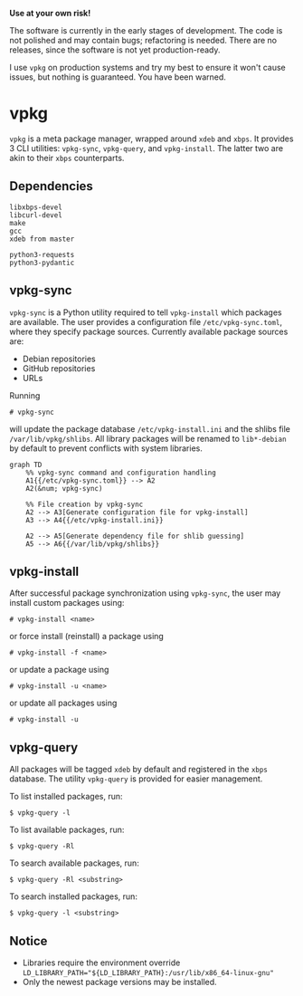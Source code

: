 **Use at your own risk!**

The software is currently in the early stages of development. The code is not
polished and may contain bugs; refactoring is needed. There are no releases,
since the software is not yet production-ready.

I use `vpkg` on production systems and try my best to ensure it won't cause
issues, but nothing is guaranteed. You have been warned.

# vpkg

`vpkg` is a meta package manager, wrapped around `xdeb` and `xbps`. It provides
3 CLI utilities: `vpkg-sync`, `vpkg-query`, and `vpkg-install`. The latter two
are akin to their `xbps` counterparts.

## Dependencies

```
libxbps-devel
libcurl-devel
make
gcc
xdeb from master
```

```
python3-requests
python3-pydantic
```

## vpkg-sync

`vpkg-sync` is a Python utility required to tell `vpkg-install` which packages
are available. The user provides a configuration file `/etc/vpkg-sync.toml`,
where they specify package sources. Currently available package sources are:

- Debian repositories
- GitHub repositories
- URLs

Running

```
# vpkg-sync
```

will update the package database `/etc/vpkg-install.ini` and the shlibs file
`/var/lib/vpkg/shlibs`. All library packages will be renamed to `lib*-debian`
by default to prevent conflicts with system libraries.

```mermaid
graph TD
    %% vpkg-sync command and configuration handling
    A1{{/etc/vpkg-sync.toml}} --> A2
    A2(&num; vpkg-sync)

    %% File creation by vpkg-sync
    A2 --> A3[Generate configuration file for vpkg-install]
    A3 --> A4{{/etc/vpkg-install.ini}}

    A2 --> A5[Generate dependency file for shlib guessing]
    A5 --> A6{{/var/lib/vpkg/shlibs}}
```

## vpkg-install

After successful package synchronization using `vpkg-sync`, the user may
install custom packages using:

```
# vpkg-install <name>
```

or force install (reinstall) a package using

```
# vpkg-install -f <name>
```

or update a package using

```
# vpkg-install -u <name>
```

or update all packages using

```
# vpkg-install -u
```

## vpkg-query

All packages will be tagged `xdeb` by default and registered in the `xbps`
database. The utility `vpkg-query` is provided for easier management.

To list installed packages, run:

```
$ vpkg-query -l
```

To list available packages, run:

```
$ vpkg-query -Rl
```

To search available packages, run:

```
$ vpkg-query -Rl <substring>
```

To search installed packages, run:

```
$ vpkg-query -l <substring>
```

## Notice
- Libraries require the environment override `LD_LIBRARY_PATH="${LD_LIBRARY_PATH}:/usr/lib/x86_64-linux-gnu"`
- Only the newest package versions may be installed.
